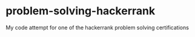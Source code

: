 # problem-solving-hackerrank
My code attempt for one of the hackerrank problem solving certifications
